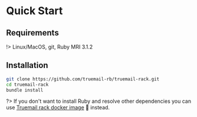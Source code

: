 # Quick Start

## Requirements

!> Linux/MacOS, git, Ruby MRI 3.1.2

## Installation

```bash
git clone https://github.com/truemail-rb/truemail-rack.git
cd truemail-rack
bundle install
```

?> If you don't want to install Ruby and resolve other dependencies you can use [Truemail rack docker image](https://truemail-rb.org/truemail-rack-docker-image) :whale: instead.
